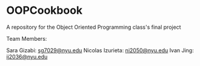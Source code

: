 # OOPCookbook
A repository for the Object Oriented Programming class's final project

Team Members:

Sara Gizabi: sg7029@nyu.edu
Nicolas Izurieta: ni2050@nyu.edu
Ivan Jing: ij2036@nyu.edu
